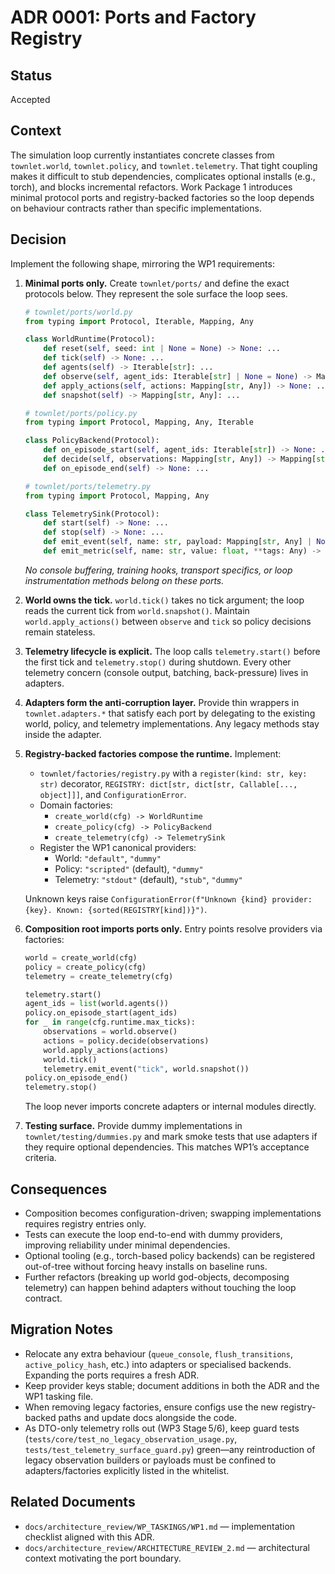 # ADR 0001: Ports and Factory Registry

## Status

Accepted

## Context

The simulation loop currently instantiates concrete classes from `townlet.world`, `townlet.policy`, and `townlet.telemetry`. That tight coupling makes it difficult to stub dependencies, complicates optional installs (e.g., torch), and blocks incremental refactors. Work Package 1 introduces minimal protocol ports and registry-backed factories so the loop depends on behaviour contracts rather than specific implementations.

## Decision

Implement the following shape, mirroring the WP1 requirements:

1. **Minimal ports only.** Create `townlet/ports/` and define the exact protocols below. They represent the sole surface the loop sees.

   ```python
   # townlet/ports/world.py
   from typing import Protocol, Iterable, Mapping, Any

   class WorldRuntime(Protocol):
       def reset(self, seed: int | None = None) -> None: ...
       def tick(self) -> None: ...
       def agents(self) -> Iterable[str]: ...
       def observe(self, agent_ids: Iterable[str] | None = None) -> Mapping[str, Any]: ...
       def apply_actions(self, actions: Mapping[str, Any]) -> None: ...
       def snapshot(self) -> Mapping[str, Any]: ...
   ```

   ```python
   # townlet/ports/policy.py
   from typing import Protocol, Mapping, Any, Iterable

   class PolicyBackend(Protocol):
       def on_episode_start(self, agent_ids: Iterable[str]) -> None: ...
       def decide(self, observations: Mapping[str, Any]) -> Mapping[str, Any]: ...
       def on_episode_end(self) -> None: ...
   ```

   ```python
   # townlet/ports/telemetry.py
   from typing import Protocol, Mapping, Any

   class TelemetrySink(Protocol):
       def start(self) -> None: ...
       def stop(self) -> None: ...
       def emit_event(self, name: str, payload: Mapping[str, Any] | None = None) -> None: ...
       def emit_metric(self, name: str, value: float, **tags: Any) -> None: ...
   ```

   *No console buffering, training hooks, transport specifics, or loop instrumentation methods belong on these ports.*

2. **World owns the tick.** `world.tick()` takes no tick argument; the loop reads the current tick from `world.snapshot()`. Maintain `world.apply_actions()` between `observe` and `tick` so policy decisions remain stateless.

3. **Telemetry lifecycle is explicit.** The loop calls `telemetry.start()` before the first tick and `telemetry.stop()` during shutdown. Every other telemetry concern (console output, batching, back-pressure) lives in adapters.

4. **Adapters form the anti-corruption layer.** Provide thin wrappers in `townlet.adapters.*` that satisfy each port by delegating to the existing world, policy, and telemetry implementations. Any legacy methods stay inside the adapter.

5. **Registry-backed factories compose the runtime.** Implement:

   - `townlet/factories/registry.py` with a `register(kind: str, key: str)` decorator, `REGISTRY: dict[str, dict[str, Callable[..., object]]]`, and `ConfigurationError`.
   - Domain factories:
     * `create_world(cfg) -> WorldRuntime`
     * `create_policy(cfg) -> PolicyBackend`
     * `create_telemetry(cfg) -> TelemetrySink`
   - Register the WP1 canonical providers:
     * World: `"default"`, `"dummy"`
     * Policy: `"scripted"` (default), `"dummy"`
     * Telemetry: `"stdout"` (default), `"stub"`, `"dummy"`

   Unknown keys raise `ConfigurationError(f"Unknown {kind} provider: {key}. Known: {sorted(REGISTRY[kind])}")`.

6. **Composition root imports ports only.** Entry points resolve providers via factories:

   ```python
   world = create_world(cfg)
   policy = create_policy(cfg)
   telemetry = create_telemetry(cfg)

   telemetry.start()
   agent_ids = list(world.agents())
   policy.on_episode_start(agent_ids)
   for _ in range(cfg.runtime.max_ticks):
       observations = world.observe()
       actions = policy.decide(observations)
       world.apply_actions(actions)
       world.tick()
       telemetry.emit_event("tick", world.snapshot())
   policy.on_episode_end()
   telemetry.stop()
   ```

   The loop never imports concrete adapters or internal modules directly.

7. **Testing surface.** Provide dummy implementations in `townlet/testing/dummies.py` and mark smoke tests that use adapters if they require optional dependencies. This matches WP1’s acceptance criteria.

## Consequences

- Composition becomes configuration-driven; swapping implementations requires registry entries only.
- Tests can execute the loop end-to-end with dummy providers, improving reliability under minimal dependencies.
- Optional tooling (e.g., torch-based policy backends) can be registered out-of-tree without forcing heavy installs on baseline runs.
- Further refactors (breaking up world god-objects, decomposing telemetry) can happen behind adapters without touching the loop contract.

## Migration Notes

- Relocate any extra behaviour (`queue_console`, `flush_transitions`, `active_policy_hash`, etc.) into adapters or specialised backends. Expanding the ports requires a fresh ADR.
- Keep provider keys stable; document additions in both the ADR and the WP1 tasking file.
- When removing legacy factories, ensure configs use the new registry-backed paths and update docs alongside the code.
- As DTO-only telemetry rolls out (WP3 Stage 5/6), keep guard tests (`tests/core/test_no_legacy_observation_usage.py`, `tests/test_telemetry_surface_guard.py`) green—any reintroduction of legacy observation builders or payloads must be confined to adapters/factories explicitly listed in the whitelist.

## Related Documents

- `docs/architecture_review/WP_TASKINGS/WP1.md` — implementation checklist aligned with this ADR.
- `docs/architecture_review/ARCHITECTURE_REVIEW_2.md` — architectural context motivating the port boundary.
